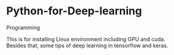 # Python-for-Deep-learning
Programming

This is for installing Linux environment including GPU and cuda.  
Besides that, some tips of deep learning in tensorflow and keras.  
  
  
